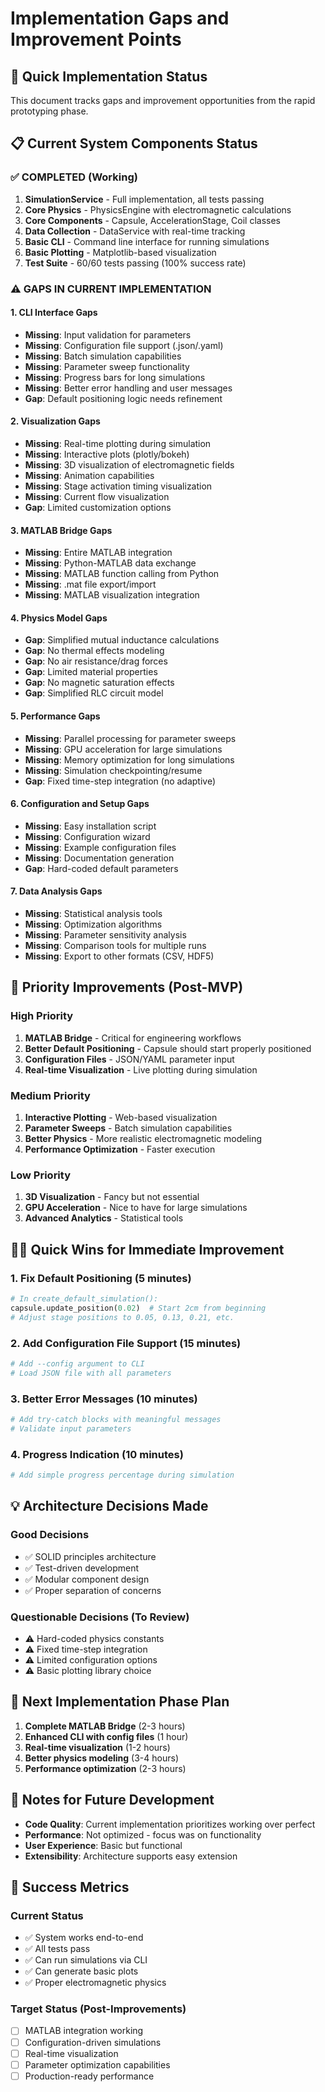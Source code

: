# Implementation Gaps and Improvement Points

## 🚨 Quick Implementation Status
This document tracks gaps and improvement opportunities from the rapid prototyping phase.

## 📋 Current System Components Status

### ✅ COMPLETED (Working)
1. **SimulationService** - Full implementation, all tests passing
2. **Core Physics** - PhysicsEngine with electromagnetic calculations
3. **Core Components** - Capsule, AccelerationStage, Coil classes
4. **Data Collection** - DataService with real-time tracking
5. **Basic CLI** - Command line interface for running simulations
6. **Basic Plotting** - Matplotlib-based visualization
7. **Test Suite** - 60/60 tests passing (100% success rate)

### ⚠️ GAPS IN CURRENT IMPLEMENTATION

#### 1. CLI Interface Gaps
- **Missing**: Input validation for parameters
- **Missing**: Configuration file support (.json/.yaml)
- **Missing**: Batch simulation capabilities
- **Missing**: Parameter sweep functionality
- **Missing**: Progress bars for long simulations
- **Missing**: Better error handling and user messages
- **Gap**: Default positioning logic needs refinement

#### 2. Visualization Gaps
- **Missing**: Real-time plotting during simulation
- **Missing**: Interactive plots (plotly/bokeh)
- **Missing**: 3D visualization of electromagnetic fields
- **Missing**: Animation capabilities
- **Missing**: Stage activation timing visualization
- **Missing**: Current flow visualization
- **Gap**: Limited customization options

#### 3. MATLAB Bridge Gaps
- **Missing**: Entire MATLAB integration
- **Missing**: Python-MATLAB data exchange
- **Missing**: MATLAB function calling from Python
- **Missing**: .mat file export/import
- **Missing**: MATLAB visualization integration

#### 4. Physics Model Gaps
- **Gap**: Simplified mutual inductance calculations
- **Gap**: No thermal effects modeling
- **Gap**: No air resistance/drag forces
- **Gap**: Limited material properties
- **Gap**: No magnetic saturation effects
- **Gap**: Simplified RLC circuit model

#### 5. Performance Gaps
- **Missing**: Parallel processing for parameter sweeps
- **Missing**: GPU acceleration for large simulations
- **Missing**: Memory optimization for long simulations
- **Missing**: Simulation checkpointing/resume
- **Gap**: Fixed time-step integration (no adaptive)

#### 6. Configuration and Setup Gaps
- **Missing**: Easy installation script
- **Missing**: Configuration wizard
- **Missing**: Example configuration files
- **Missing**: Documentation generation
- **Gap**: Hard-coded default parameters

#### 7. Data Analysis Gaps
- **Missing**: Statistical analysis tools
- **Missing**: Optimization algorithms
- **Missing**: Parameter sensitivity analysis
- **Missing**: Comparison tools for multiple runs
- **Missing**: Export to other formats (CSV, HDF5)

## 🎯 Priority Improvements (Post-MVP)

### High Priority
1. **MATLAB Bridge** - Critical for engineering workflows
2. **Better Default Positioning** - Capsule should start properly positioned
3. **Configuration Files** - JSON/YAML parameter input
4. **Real-time Visualization** - Live plotting during simulation

### Medium Priority
1. **Interactive Plotting** - Web-based visualization
2. **Parameter Sweeps** - Batch simulation capabilities
3. **Better Physics** - More realistic electromagnetic modeling
4. **Performance Optimization** - Faster execution

### Low Priority
1. **3D Visualization** - Fancy but not essential
2. **GPU Acceleration** - Nice to have for large simulations
3. **Advanced Analytics** - Statistical tools

## 🏃‍♂️ Quick Wins for Immediate Improvement

### 1. Fix Default Positioning (5 minutes)
```python
# In create_default_simulation():
capsule.update_position(0.02)  # Start 2cm from beginning
# Adjust stage positions to 0.05, 0.13, 0.21, etc.
```

### 2. Add Configuration File Support (15 minutes)
```python
# Add --config argument to CLI
# Load JSON file with all parameters
```

### 3. Better Error Messages (10 minutes)
```python
# Add try-catch blocks with meaningful messages
# Validate input parameters
```

### 4. Progress Indication (10 minutes)
```python
# Add simple progress percentage during simulation
```

## 💡 Architecture Decisions Made

### Good Decisions
- ✅ SOLID principles architecture
- ✅ Test-driven development
- ✅ Modular component design
- ✅ Proper separation of concerns

### Questionable Decisions (To Review)
- ⚠️ Hard-coded physics constants
- ⚠️ Fixed time-step integration
- ⚠️ Limited configuration options
- ⚠️ Basic plotting library choice

## 🚀 Next Implementation Phase Plan

1. **Complete MATLAB Bridge** (2-3 hours)
2. **Enhanced CLI with config files** (1 hour)
3. **Real-time visualization** (1-2 hours)
4. **Better physics modeling** (3-4 hours)
5. **Performance optimization** (2-3 hours)

## 📝 Notes for Future Development

- **Code Quality**: Current implementation prioritizes working over perfect
- **Performance**: Not optimized - focus was on functionality
- **User Experience**: Basic but functional
- **Extensibility**: Architecture supports easy extension

## 🎯 Success Metrics

### Current Status
- ✅ System works end-to-end
- ✅ All tests pass
- ✅ Can run simulations via CLI
- ✅ Can generate basic plots
- ✅ Proper electromagnetic physics

### Target Status (Post-Improvements)
- [ ] MATLAB integration working
- [ ] Configuration-driven simulations
- [ ] Real-time visualization
- [ ] Parameter optimization capabilities
- [ ] Production-ready performance